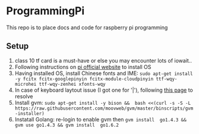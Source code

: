 # ProgrammingPi

This repo is to place docs and code for raspberry pi programming

## Setup

1. class 10 tf card is a must-have or else you may encounter lots of iowait..
1. Following instructions on [pi official website](https://www.raspberrypi.org/help/noobs-setup/) to install OS
1. Having installed OS, install Chinese fonts and IME: `sudo apt-get install -y fcitx fcitx-googlepinyin fcitx-module-cloudpinyin ttf-wqy-microhei ttf-wqy-zenhei xfonts-wqy`
1. In case of keyboard laytout issue (I got one for '|'), following [this page](https://thepihut.com/blogs/raspberry-pi-tutorials/25556740-changing-the-raspberry-pi-keyboard-layout) to resolve
1. Install gvm: `sudo apt-get install -y bison &&  bash <<(curl -s -S -L https://raw.githubusercontent.com/moovweb/gvm/master/binscripts/gvm-installer)`
2. Instatall Golang: re-login to enable gvm then `gvm install  go1.4.3 && gvm use go1.4.3 && gvm install  go1.6.2`

